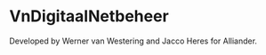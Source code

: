 VnDigitaalNetbeheer
===================
Developed by Werner van Westering and Jacco Heres for Alliander.